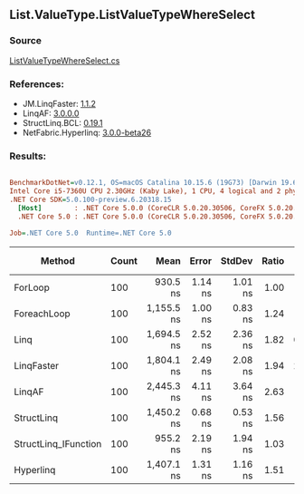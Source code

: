 ﻿## List.ValueType.ListValueTypeWhereSelect

### Source
[ListValueTypeWhereSelect.cs](../LinqBenchmarks/List/ValueType/ListValueTypeWhereSelect.cs)

### References:
- JM.LinqFaster: [1.1.2](https://www.nuget.org/packages/JM.LinqFaster/1.1.2)
- LinqAF: [3.0.0.0](https://www.nuget.org/packages/LinqAF/3.0.0.0)
- StructLinq.BCL: [0.19.1](https://www.nuget.org/packages/StructLinq.BCL/0.19.1)
- NetFabric.Hyperlinq: [3.0.0-beta26](https://www.nuget.org/packages/NetFabric.Hyperlinq/3.0.0-beta26)

### Results:
``` ini

BenchmarkDotNet=v0.12.1, OS=macOS Catalina 10.15.6 (19G73) [Darwin 19.6.0]
Intel Core i5-7360U CPU 2.30GHz (Kaby Lake), 1 CPU, 4 logical and 2 physical cores
.NET Core SDK=5.0.100-preview.6.20318.15
  [Host]        : .NET Core 5.0.0 (CoreCLR 5.0.20.30506, CoreFX 5.0.20.30506), X64 RyuJIT
  .NET Core 5.0 : .NET Core 5.0.0 (CoreCLR 5.0.20.30506, CoreFX 5.0.20.30506), X64 RyuJIT

Job=.NET Core 5.0  Runtime=.NET Core 5.0  

```
|               Method | Count |       Mean |   Error |  StdDev | Ratio |  Gen 0 | Gen 1 | Gen 2 | Allocated |
|--------------------- |------ |-----------:|--------:|--------:|------:|-------:|------:|------:|----------:|
|              ForLoop |   100 |   930.5 ns | 1.14 ns | 1.01 ns |  1.00 |      - |     - |     - |         - |
|          ForeachLoop |   100 | 1,155.5 ns | 1.00 ns | 0.83 ns |  1.24 |      - |     - |     - |         - |
|                 Linq |   100 | 1,694.5 ns | 2.52 ns | 2.36 ns |  1.82 | 0.1335 |     - |     - |     280 B |
|           LinqFaster |   100 | 1,804.1 ns | 2.49 ns | 2.08 ns |  1.94 | 2.4433 |     - |     - |    5112 B |
|               LinqAF |   100 | 2,445.3 ns | 4.11 ns | 3.64 ns |  2.63 |      - |     - |     - |         - |
|           StructLinq |   100 | 1,450.2 ns | 0.68 ns | 0.53 ns |  1.56 |      - |     - |     - |         - |
| StructLinq_IFunction |   100 |   955.2 ns | 2.19 ns | 1.94 ns |  1.03 |      - |     - |     - |         - |
|            Hyperlinq |   100 | 1,407.1 ns | 1.31 ns | 1.16 ns |  1.51 |      - |     - |     - |         - |
